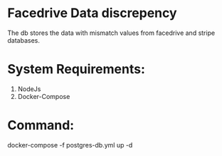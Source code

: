 # Facedrive Data discrepency 
The db stores the data with mismatch values from facedrive and stripe databases.

# System Requirements:
1. NodeJs
2. Docker-Compose


# Command: 
docker-compose -f postgres-db.yml up -d